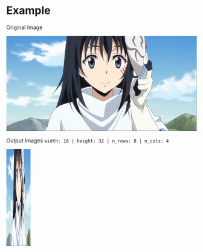 # Example

Original Image

![Original Image](shizu/shizu.jpg)

Output Images `width: 16 | height: 32 | n_rows: 8 | n_cols: 4`

<div style="display: flex;">
  <img src="shizu/0_0.png">
  <img src="shizu/0_1.png">
  <img src="shizu/0_2.png">
  <img src="shizu/0_3.png">
</div>

<div style="display: flex;">
    <img src="shizu/1_0.png">
    <img src="shizu/1_1.png">
    <img src="shizu/1_2.png">
    <img src="shizu/1_3.png">
</div>
<div style="display: flex;">
    <img src="shizu/2_0.png">
    <img src="shizu/2_1.png">
    <img src="shizu/2_2.png">
    <img src="shizu/2_3.png">
</div>
<div style="display: flex;">
    <img src="shizu/3_0.png">
    <img src="shizu/3_1.png">
    <img src="shizu/3_2.png">
    <img src="shizu/3_3.png">
</div>
<div style="display: flex;">
    <img src="shizu/4_0.png">
    <img src="shizu/4_1.png">
    <img src="shizu/4_2.png">
    <img src="shizu/4_3.png">
</div>
<div style="display: flex;">
    <img src="shizu/5_0.png">
    <img src="shizu/5_1.png">
    <img src="shizu/5_2.png">
    <img src="shizu/5_3.png">
</div>
<div style="display: flex;">
    <img src="shizu/6_0.png">
    <img src="shizu/6_1.png">
    <img src="shizu/6_2.png">
    <img src="shizu/6_3.png">
</div>
<div style="display: flex;">
    <img src="shizu/7_0.png">
    <img src="shizu/7_1.png">
    <img src="shizu/7_2.png">
    <img src="shizu/7_3.png">
</div>
